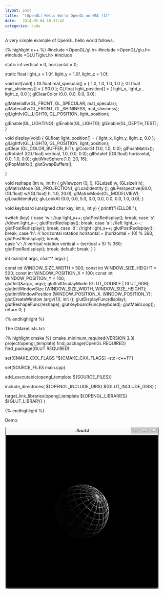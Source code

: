 ```yaml
---
layout: post
title:  "[OpenGL] Hello World OpenGL on MAC (1)"
date:   2014-05-04 16:32:42
categories: cuda
---
```


A very simple example of OpenGL hello world follows:

{% highlight c++ %}
#include <OpenGL/gl.h>
#include <OpenGL/glu.h>
#include <GLUT/glut.h>
#include <iostream>

static int vertical = 0, horizontal = 0;

static float light_x = 1.0f, light_y = 1.0f, light_z = 1.0f;

void init(void) 
{
   GLfloat mat_specular[] = { 1.0, 1.0, 1.0, 1.0 };
   GLfloat mat_shininess[] = { 90.0 };
   GLfloat light_position[] = { light_x, light_y , light_z, 0.0 };
   glClearColor (0.0, 0.0, 0.0, 0.0);

   glMaterialfv(GL_FRONT, GL_SPECULAR, mat_specular);
   glMaterialfv(GL_FRONT, GL_SHININESS, mat_shininess);
   glLightfv(GL_LIGHT0, GL_POSITION, light_position);

   glEnable(GL_LIGHTING);
   glEnable(GL_LIGHT0);
   glEnable(GL_DEPTH_TEST);
}



void display(void)
{
   GLfloat light_position[] = { light_x, light_y, light_z, 0.0 };
   glLightfv(GL_LIGHT0, GL_POSITION, light_position);   
   glClear (GL_COLOR_BUFFER_BIT);
   glColor3f (1.0, 1.0, 0.0);
   glPushMatrix();
   glRotatef ((GLfloat) vertical, 1.0, 0.0, 0.0);
   glRotatef ((GLfloat) horizontal, 0.0, 1.0, 0.0);
   glutWireSphere(1.0, 20, 16);     
   glPopMatrix();
   glutSwapBuffers();
   
}



void reshape (int w, int h)
{
   glViewport (0, 0, (GLsizei) w, (GLsizei) h); 
   glMatrixMode (GL_PROJECTION);
   glLoadIdentity ();
   gluPerspective(60.0, (GLfloat) w/(GLfloat) h, 1.0, 20.0);
   glMatrixMode(GL_MODELVIEW);
   glLoadIdentity();
   gluLookAt (0.0, 0.0, 5.0, 0.0, 0.0, 0.0, 0.0, 1.0, 0.0);
}



void keyboard (unsigned char key, int x, int y)
{
   printf("HELLO!!!");

   switch (key) {
      case 'w': //up
         light_y++;
         glutPostRedisplay();
         break;
      case 's': //down
         light_y--;
         glutPostRedisplay();
         break;
      case 'a': //left
         light_x--;
         glutPostRedisplay();
         break;
      case 'd': //right
         light_x++;
         glutPostRedisplay();
         break;
      case 'h': // horizontal rotation
         horizontal = (horizontal + 10) % 360;
         glutPostRedisplay();
         break;      
      case 'v': // vertical rotation
         vertical = (vertical + 5) % 360;
         glutPostRedisplay();
         break;
      default:
         break;
   }
}


int main(int argc, char** argv)
{

   const int WINDOW_SIZE_WIDTH = 500;
   const int WINDOW_SIZE_HEIGHT = 500;
   const int WINDOW_POSITION_X = 100;
   const int WINDOW_POSITION_Y = 100;   
   glutInit(&argc, argv);
   glutInitDisplayMode (GLUT_DOUBLE | GLUT_RGB);
   glutInitWindowSize (WINDOW_SIZE_WIDTH, WINDOW_SIZE_HEIGHT); 
   glutInitWindowPosition (WINDOW_POSITION_X, WINDOW_POSITION_Y);
   glutCreateWindow (argv[1]);
   init ();
   glutDisplayFunc(display); 
   glutReshapeFunc(reshape);
   glutKeyboardFunc(keyboard);
   glutMainLoop();
   return 0;
}


{% endhighlight %} 

The CMakeLists.txt: 

{% highlight cmake %}
cmake_minimum_required(VERSION 3.3)
project(opengl_template)
find_package(OpenGL REQUIRED)
find_package(GLUT REQUIRED)

set(CMAKE_CXX_FLAGS "${CMAKE_CXX_FLAGS} -std=c++11")

set(SOURCE_FILES
    main.cpp)

add_executable(opengl_template ${SOURCE_FILES})

include_directories( ${OPENGL_INCLUDE_DIRS}  ${GLUT_INCLUDE_DIRS} )

target_link_libraries(opengl_template ${OPENGL_LIBRARIES} ${GLUT_LIBRARY} )

{% endhighlight %}  


Demo:  

![image](images/opengl.gif)